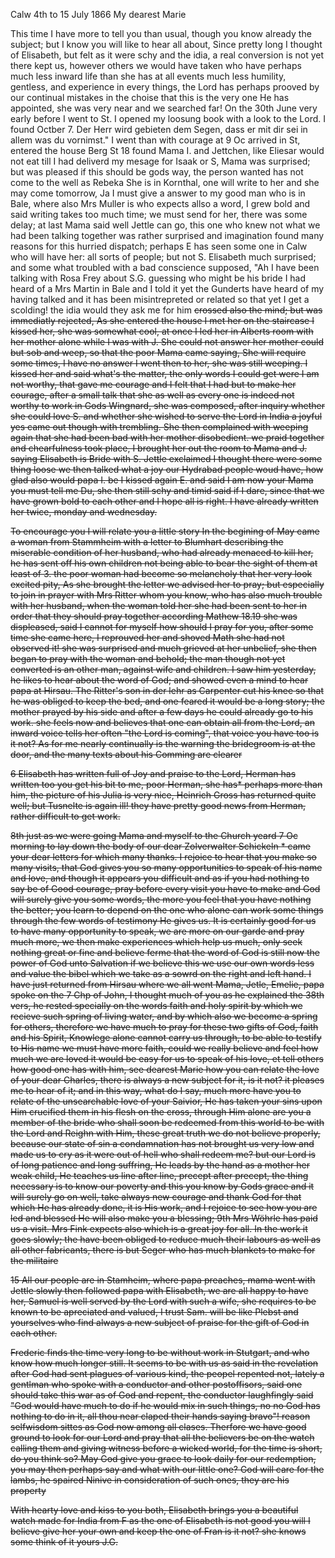  Calw 4th to 15 July 1866
My dearest Marie

This time I have more to tell you than usual, though you know already the subject; but I know you will like to hear all about, Since pretty long I thought of Elisabeth, but felt as it were schy and the idia, a real conversion is not yet there kept us, however others we would have taken who have perhaps much less inward life than she has at all events much less humility, gentless, and experience in every things, the Lord has perhaps prooved by our continual mistakes in the choise that this is the very one He has appointed, she was very near and we searched far! On the 30th June very early before I went to St. I opened my loosung book with a look to the Lord. I found Octber 7. Der Herr wird gebieten dem Segen, dass er mit dir sei in allem was du vornimst." I went than with courage at 9 Oc arrived in St, entered the house Berg St 18 found Mama I. and Jettchen, like Eliesar would not eat till I had deliverd my mesage for Isaak or S, Mama was surprised; but was pleased if this should be gods way, the person wanted has not come to the well as Rebeka She is in Kornthal, one will write to her and she may come tomorrow, Ja I must give a answer to my good man who is in Bale, where also Mrs Muller is who expects allso a word, I grew bold and said writing takes too much time; we must send for her, there was some delay; at last Mama said well Jettle can go, this one who knew not what we had been talking together was rather surprised and imagination found many reasons for this hurried dispatch; perhaps E has seen some one in Calw who will have her: all sorts of people; but not S. Elisabeth much surprised; and some what troubled with a bad conscience supposed, "Ah I have been talking with Rosa Frey about S.G. guessing who might be his bride I had heard of a Mrs Martin in Bale and I told it yet the Gunderts have heard of my having talked and it has been misintrepreted or related so that yet I get a scolding! the idia would they ask me for him <S> crossed also the mind; but was immediatly rejected, As she entered the house I met her on the staircase I kissed her, she was somewhat cool, at once I led her in Alberts room with her mother alone while I was with J. She could not answer her mother could but sob and weep, so that the poor Mama came saying, She will require some times, I have no answer I went then to her, she was still weeping. I kissed her and said what's the matter, the only words I could get were I am not worthy, that gave me courage and I felt that I had but to make her courage, after a small talk that she as well as every one is indeed not worthy to work in Gods Wingnard, she was composed, after inquiry whether she could love S. and whether she wished to serve the Lord in India a joyful yes came out though with trembling. She then complained with weeping again that she had been bad with her mother disobedient. we praid together and chearfulness took place, I brought her out the room to Mama and J. saying Elisabeth is Bride with S. Jettle exclaimed I thought there were some thing loose we then talked what a joy our Hydrabad people woud have, how glad also would papa I. be I kissed again E. and said I am now your Mama you must tell me Du, she then still schy and timid said if I dare, since that we have grown bold to each other and I hope all is right. I have already written her twice, monday and wednesday.

To encourage you I will relate you a little story In the begining of May came a woman from Stammheim with a letter to Blumhart describing the miserable condition of her husband, who had already menaced to kill her, he has sent off his own children not being able to bear the sight of them at least of 3. the poor woman had become so melancholy that her very look excited pity, As she brought the letter we advised her to pray; but especially to join in prayer with Mrs Ritter whom you know, who has also much trouble with her husband, when the woman told her she had been sent to her in order that they should pray together according Mathew 18.19 she was displeased, said I cannot for myself how should I pray for you, after some time she came here, I reprouved her and shoved Math she had not observed it! she was surprised and much grieved at her unbelief, she then began to pray with the woman and behold; the man though not yet converted is an other man, against wife and children. I saw him yesterday, he likes to hear about the word of God; and showed even a mind to hear papa at Hirsau. The Ritter's son in der lehr as Carpenter cut his knee so that he was obliged to keep the bed, and one feared it would be a long story; the mother prayed by his side and after a few days he could already go to his work. she feels now and believes that one can obtain all from the Lord, an inward voice tells her often "the Lord is coming", that voice you have too is it not? As for me nearly continually is the warning the bridegroom is at the door, and the many texts about his Comming are clearer

6 Elisabeth has written full of Joy and praise to the Lord, Herman has written too you get his bit to me, poor Herman, she has* perhaps more than him, the picture of his Julia is very nice, Heinrich Gross has returned quite well; but Tusnelte is again ill! they have pretty good news from Herman, rather difficult to get work.

8th just as we were going Mama and myself to the Church yeard 7 Oc morning to lay down the body of our dear Zolverwalter Schickeln <Schweickle>* came your dear letters for which many thanks. I rejoice to hear that you make so many visits, that God gives you so many opportunities to speak of his name and love, and though it appears you difficult and as if you had nothing to say be of Good courage, pray before every visit you have to make and God will surely give you some words, the more you feel that you have nothing the better; you learn to depend on the one who alone can work some things through the few words of testimony He gives us. It is certainly good for us to have many opportunity to speak, we are more on our garde and pray much more, we then make experiences which help us much, only seek nothing great or fine and believe ferme that the word of God is still now the power of God unto Salvation if we believe this we use our own words less and value the bibel which we take as a sowrd on <in> the right and left hand. 
I have just returned from Hirsau where we all went Mama, Jetle, Emelie, papa spoke on the 7 Chp of John, I thought much of you as he explained the 38th vers, he rested specially on the words faith and holy spirit by which we recieve such spring of living water, and by which also we become a spring for others, therefore we have much to pray for these two gifts of God, faith and his Spirit, Knowlege alone cannot carry us through, to be able to testify to His name we must have more faith, could we really believe and feel how much we are loved it would be easy for us to speak of his love, et tell others how good one has with him, see dearest Marie how you can relate the love of your dear Charles, there is always a new subject for it, is it not? it pleases me to hear of it; and in this way, what do I say, much more have you to relate of the unsearchable love of your Saivior, He has taken your sins upon Him crucified them in his flesh on the cross, through Him alone are you a member of the bride who shall soon be redeemed from this world to be with the Lord and Reighn with Him, these great truth we do not believe properly, because our state of sin a condamnation has not brought us very low and made us to cry as it were out of hell who shall redeem me? but our Lord is of long patience and long suffring, He leads by the hand as a mother her weak child, He teaches us line after line, precept after precept, the thing necessary is to know our poverty and this you know by Gods grace and it will surely go on well, take always new courage and thank God for that which He has already done, it is His work, and I rejoice to see how you are led and blessed He will also make you a blessing; 
9th Mrs Wöhrle has paid us a visit. Mrs Fink expects also which is a great joy for all. In the work it goes slowly; the have been obliged to reduce much their labours as well as all other fabricants, there is but Seger who has much blankets to make for the militaire

15 All our people are in Stamheim, where papa preaches, mama went with Jettle slowly then followed papa with Elisabeth, we are all happy to have her, Samuel is well served by the Lord with such a wife, she requires to be known to be apreciated and valued, I trust Sam. will be like Plebst and yourselves who find always a new subject of praise for the gift of God in each other.

Frederic finds the time very long to be without work in Stutgart, and who know how much longer still. It seems to be with us as said in the revelation after God had sent plagues of various kind, the peopel repented not, lately a gentlman who spoke with a conductor and other postoffisors, said one should take this war as of God and repent, the conductor laughfingly said "God would have much to do if he would mix in such things, no no God has nothing to do in it, all thou near claped their hands saying bravo"! reason selfwisdom sittes as God now among all clases. Therfore we have good ground to look for our Lord and pray that all the believers be on the watch calling them and giving witness before a wicked world, for the time is short, do you think so? May God give you grace to look daily for our redemption, you may then perhaps say and what with our little one? God will care for the lambs, he spaired Ninive in consideration of such ones, they are his property

With hearty love and kiss to you both, Elisabeth brings you a beautiful watch made for India from F as the one of Elisabeth is not good you will I believe give her your own and keep the one of Fran is it not? she knows some think of it
 yours J.G.
